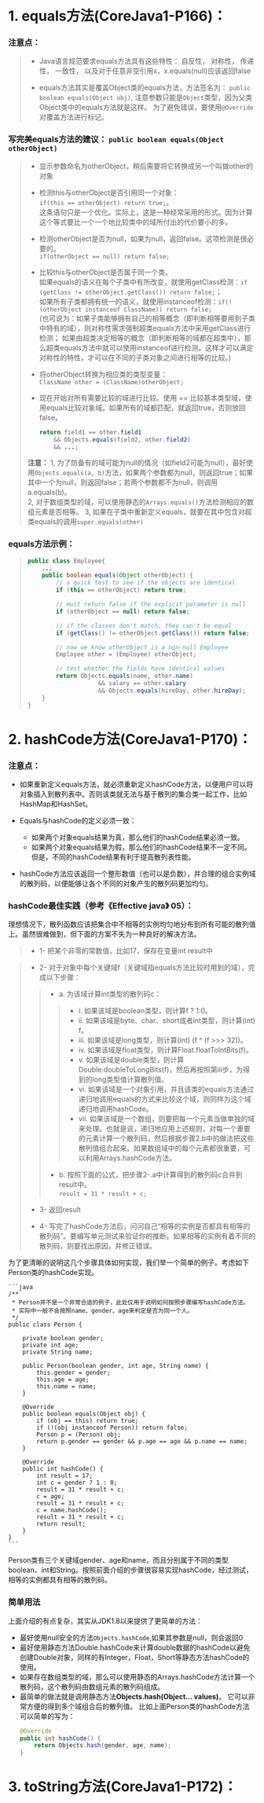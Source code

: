 # 1. equals方法(CoreJava1-P166)：

### 注意点：
> 
> * Java语言规范要求equals方法具有这些特性： 自反性， 对称性， 传递性， 一致性， 以及对于任意非空引用x，x.equals(null)应该返回false
> 
> * equals方法其实是覆盖Object类的equals方法，方法签名为： `public boolean equals(Object obj)`, 注意参数只能是`Object`类型，因为父类Object类中的equals方法就是这样。 为了避免错误，要使用`@Override`对覆盖方法进行标记。
>
### 写完美equals方法的建议： `public boolean equals(Object otherObject)`
> 
> * 显示参数命名为otherObject，稍后需要将它转换成另一个叫做other的对象
>
> * 检测this与otherObject是否引用同一个对象：  
> `if(this == otherObject) return true;`。   
> 这条语句只是一个优化。实际上，这是一种经常采用的形式。因为计算这个等式要比一个一个地比较类中的域所付出的代价要小的多。
>
> * 检测otherObject是否为null，如果为null，返回false。这项检测是很必要的。  
> `if(otherObject == null) return false;`
>
> * 比较this与otherObject是否属于同一个类。  
> 如果equals的语义在每个子类中有所改变，就使用getClass检测：`if (getClass != otherObject.getClass()) return false;`；   
> 如果所有子类都拥有统一的语义，就使用instanceof检测：`if(!(otherObject instanceof ClassName)) return false;`    
> (也可说为：如果子类能够拥有自己的相等概念（即判断相等要用到子类中特有的域），则对称性需求强制超类equals方法中采用getClass进行检测； 如果由超类决定相等的概念（即判断相等的域都在超类中），那么超类equals方法中就可以使用instanceof进行检测。这样才可以满足对称性的特性，才可以在不同的子类对象之间进行相等的比较。)
>
> * 将otherObject转换为相应类的类型变量：  
> `ClassName other = (ClassName)otherObject;`
>
> * 现在开始对所有需要比较的域进行比较。使用 == 比较基本类型域，使用equals比较对象域。如果所有的域都匹配，就返回true，否则放回false。  
> 
> 	```java  
> 	return field1 == other.field1  
>     	&& Objects.equals(field2, other.field2)  
>     	&& ...;  
> 	```  
>
> **注意：** 1, 为了防备有的域可能为null的情况（如field2可能为null），最好使用`Objects.equals(a, b)`方法，如果两个参数都为null，则返回true；如果其中一个为null，则返回false；若两个参数都不为null，则调用a.equals(b)。  
> 2, 对于数组类型的域，可以使用静态的`Arrays.equals()`方法检测相应的数组元素是否相等。
> 3, 如果在子类中重新定义equals，就要在其中包含对超类equals的调用`super.equals(other)`  

### equals方法示例：

> 	```java  
> 	public class Employee{
>     	...
>     	public boolean equals(Object otherObject) {
>         	// a quick test to see if the objects are identical
>         	if (this == otherObject) return true;
> 
>         	// must return false if the explicit parameter is null
>         	if (otherObject == null) return false;
> 
>         	// if the classes don't match, they can't be equal
>         	if (getClass() != otherObject.getClass()) return false;
> 
>         	// now we know otherObject is a non-null Employee
>         	Employee other = (Employee) otherObject;
> 
>         	// test whether the fields have identical values
>         	return Objects.equals(name, other.name)  
>                     	&& salary == other.salary  
>                     	&& Objects.equals(hireDay, other.hireDay);
>     	}
> 	}  
> 	```

# 2. hashCode方法(CoreJava1-P170)：  

### 注意点：

* 如果重新定义equals方法，就必须重新定义hashCode方法，以便用户可以将对象插入到散列表中。否则该类就无法与基于散列的集合类一起工作，比如HashMap和HashSet。  

* Equals与hashCode的定义必须一致：
    * 如果两个对象equals结果为真，那么他们的hashCode结果必须一致。
    * 如果两个对象equals结果为假，那么他们的hashCode结果不一定不同。但是，不同的hashCode结果有利于提高散列表性能。

* hashCode方法应该返回一个整形数值（也可以是负数），并合理的组合实例域的散列码，以便能够让各个不同的对象产生的散列码更加均匀。  

### hashCode最佳实践（参考《Effective java》 05）：

理想情况下，散列函数应该把集合中不相等的实例均匀地分布到所有可能的散列值上。虽然很难做到，但下面的方案不失为一种良好的解决方法。

> * 1- 把某个非零的常数值，比如17，保存在变量int result中

> * 2- 对于对象中每个关键域f（关键域指equals方法比较时用到的域），完成以下步骤：
> 
>> * a. 为该域计算int类型的散列码c：
>>
>>> * i. 如果该域是boolean类型，则计算f ? 1:0。
>>> * ii. 如果该域是byte、char、short或者int类型，则计算(int) f。
>>> * iii. 如果该域是long类型，则计算(int) (f ^ (f >>> 32))。
>>> * iv. 如果该域是float类型，则计算Float.floatToIntBits(f)。
>>> * v. 如果该域是double类型，则计算Double.doubleToLongBits(f)，然后再按照第iii步，为得到的long类型值计算散列值。
>>> * vi. 如果该域是一个对象引用，并且该类的equals方法通过递归地调用equals的方式来比较这个域，则同样为这个域递归地调用hashCode。
>>> * vii. 如果该域是一个数组，则要把每一个元素当做单独的域来处理。也就是说，递归地应用上述规则，对每一个重要的元素计算一个散列码，然后根据步骤2.b中的做法把这些散列值组合起来。如果数组域中的每个元素都很重要，可以利用Arrays.hashCode方法。
>>
>> * b. 按照下面的公式，把步骤2-.a中计算得到的散列码c合并到result中。  
		    `result = 31 * result + c;`
>
> * 3- 返回result
> 
> * 4- 写完了hashCode方法后，问问自己“相等的实例是否都具有相等的散列码”。要编写单元测试来验证你的推断。如果相等的实例有着不同的散列码，则要找出原因，并修正错误。
> 

为了更清晰的说明这几个步骤具体如何实现，我们举一个简单的例子。考虑如下Person类的hashCode实现。

	```java
	/**
	 * Person并不是一个非常合适的例子，此处仅用于说明如何按照步骤编写hashCode方法。
	 * 实际中一般不会按照name、gender、age来判定是否为同一个人。
	 */
	public class Person {
	
		private boolean gender;
		private int age;
		private String name;
	
		public Person(boolean gender, int age, String name) {
			this.gender = gender;
			this.age = age;
			this.name = name;
		}
	    
		@Override
		public boolean equals(Object obj) {
			if (obj == this) return true;
			if (!(obj instanceof Person)) return false;
			Person p = (Person) obj;
			return p.gender == gender && p.age == age && p.name == name;
		}
	    
		@Override
		public int hashCode() {
		    int result = 17;
		    int c = gender ? 1 : 0;
		    result = 31 * result + c;
		    c = age;
		    result = 31 * result + c;
		    c = name.hashCode();
		    result = 31 * result + c;
		    return result;
		}
	}
	```

Person类有三个关键域gender、age和name，而且分别属于不同的类型boolean、int和String。按照前面介绍的步骤很容易实现hashCode，经过测试，相等的实例都具有相等的散列码。

### 简单用法

上面介绍的有点复杂，其实从JDK1.8以来提供了更简单的方法：

* 最好使用null安全的方法`Objects.hashCode`,如果其参数是null，则会返回0
* 最好使用静态方法Double.hashCode来计算double数据的hashCode以避免创建Double对象，同样的有Integer，Float，Short等静态方法hashCode的使用。
* 如果存在数组类型的域，那么可以使用静态的Arrays.hashCode方法计算一个散列码，这个散列码由数组元素的散列码组成。
* 最简单的做法就是调用静态方法**Objects.hash(Object... values)**。 它可以非常方便的得到多个域组合后的散列值。 比如上面Person类的hashCode方法可以简单的写为：
	```java  
	@Override
	public int hashCode() {
		return Objects.hash(gender, age, name);
	}
	```  

# 3. toString方法(CoreJava1-P172)：

  